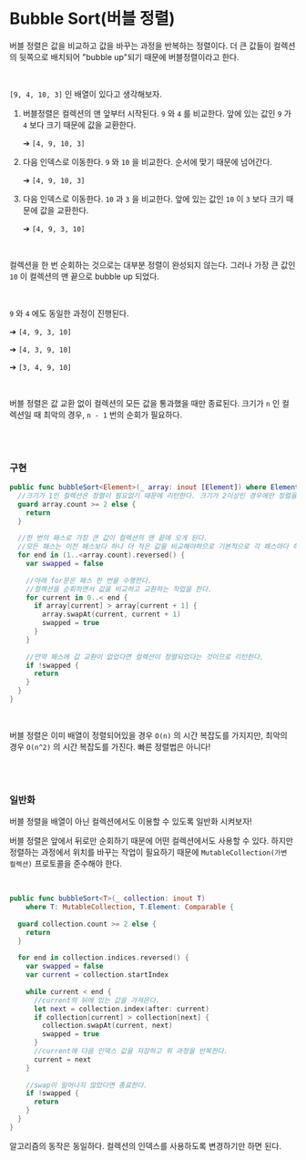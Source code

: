 # Bubble Sort(버블 정렬)

버블 정렬은 값을 비교하고 값을 바꾸는 과정을 반복하는 정렬이다. 더 큰 값들이 컬렉션의 뒷쪽으로 배치되어 "bubble up"되기 때문에 버블정렬이라고 한다.

<br />

`[9, 4, 10, 3]` 인 배열이 있다고 생각해보자.

1. 버블정렬은 컬렉션의 맨 앞부터 시작된다. `9` 와 `4` 를 비교한다. 앞에 있는 값인 `9` 가 `4` 보다 크기 때문에 값을 교환한다.

   ➔ `[4, 9, 10, 3]`

2. 다음 인덱스로 이동한다. `9` 와 `10` 을 비교한다. 순서에 맞기 때문에 넘어간다.

   ➔ `[4, 9, 10, 3]`

3. 다음 인덱스로 이동한다. `10` 과 `3` 을 비교한다. 앞에 있는 값인 `10` 이 `3` 보다 크기 때문에 값을 교환한다.

   ➔ `[4, 9, 3, 10]`

   

<br />

컬렉션을 한 번 순회하는 것으로는 대부분 정렬이 완성되지 않는다. 그러나 가장 큰 값인 `10` 이 컬렉션의 맨 끝으로 bubble up 되었다.

<br />

`9` 와 `4` 에도 동일한 과정이 진행된다.

➔ `[4, 9, 3, 10]`

➔ `[4, 3, 9, 10]`

➔ `[3, 4, 9, 10]`

<br />

버블 정렬은 값 교환 없이 컬렉션의 모든 값을 통과했을 때만 종료된다. 크기가  `n` 인 컬렉션일 때 최악의 경우, `n - 1` 번의 순회가 필요하다.

<br /><br />

### 구현

```swift
public func bubbleSort<Element>(_ array: inout [Element]) where Element: Comparable {
  //크기가 1인 컬렉션은 정렬이 필요없기 때문에 리턴한다. 크기가 2이상인 경우에만 정렬을 진행한다.
  guard array.count >= 2 else {
    return
  }
  
  //한 번의 패스로 가장 큰 값이 컬렉션의 맨 끝에 오게 된다.
  //모든 패스는 이전 패스보다 하나 더 적은 값을 비교해야하므로 기본적으로 각 패스마다 하나씩 배열을 줄인다.
  for end in (1..<array.count).reversed() {
    var swapped = false
    
    //아래 for문은 패스 한 번을 수행한다.
    //컬렉션을 순회하면서 값을 비교하고 교환하는 작업을 한다.
    for current in 0..< end {
      if array[current] > array[current + 1] {
        array.swapAt(current, current + 1)
        swapped = true
      }
    }
    
    //만약 패스에 값 교환이 없었다면 컬렉션이 정렬되었다는 것이므로 리턴한다.
    if !swapped {
      return
    }
  }
}
```

<br />

버블 정렬은 이미 배열이 정렬되어있을 경우 `O(n)` 의 시간 복잡도를 가지지만, 최악의 경우 `O(n^2)` 의 시간 복잡도를 가진다. 빠른 정렬법은 아니다!

<br />

<br />

### 일반화

버블 정렬을 배열이 아닌 컬렉션에서도 이용할 수 있도록 일반화 시켜보자!

버블 정렬은 앞에서 뒤로만 순회하기 때문에 어떤 컬렉션에서도 사용할 수 있다. 하지만 정렬하는 과정에서 위치를 바꾸는 작업이 필요하기 때문에 `MutableCollection(가변 컬렉션)` 프로토콜을 준수해야 한다.

<br />

```swift
public func bubbleSort<T>(_ collection: inout T)
	where T: MutableCollection, T.Element: Comparable {
  
  guard collection.count >= 2 else {
    return
  }
    
  for end in collection.indices.reversed() {
    var swapped = false
    var current = collection.startIndex
    
    while current < end {
      //current의 뒤에 있는 값을 가져온다.
      let next = collection.index(after: current)
      if collection[current] > collection[next] {
        collection.swapAt(current, next)
        swapped = true
      }
      //current에 다음 인덱스 값을 저장하고 위 과정을 반복한다.
      current = next
    }
    
    //swap이 일어나지 않았다면 종료한다.
    if !swapped {
      return
    }
  }
}
```

알고리즘의 동작은 동일하다. 컬렉션의 인덱스를 사용하도록 변경하기만 하면 된다.

